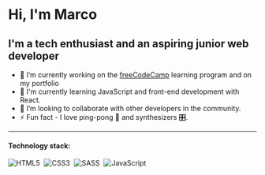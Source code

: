 # Hi, I'm Marco 

## I'm a tech enthusiast and an aspiring junior web developer

- 🔭 I’m currently working on the [freeCodeCamp](https://www.freecodecamp.org/) learning program and on my portfolio
- 🌱 I'm currently learning JavaScript and front-end development with React.
- 👯 I’m looking to collaborate with other developers in the community.
- ⚡ Fun fact - I love ping-pong 🏓 and synthesizers 🎛️.

<hr/>

#### Technology stack:
![HTML5](https://img.shields.io/badge/HTML5-red.svg?&logo=html5&logoColor=white)&nbsp;
![CSS3](https://img.shields.io/badge/CSS3-blue.svg?&logo=css3&logoColor=white)&nbsp;
![SASS](https://img.shields.io/badge/SASS-cc6699.svg?&logo=sass&logoColor=white)&nbsp;
![JavaScript](https://img.shields.io/badge/JavaScript-f7df1e.svg?&logo=javascript&logoColor=black)
